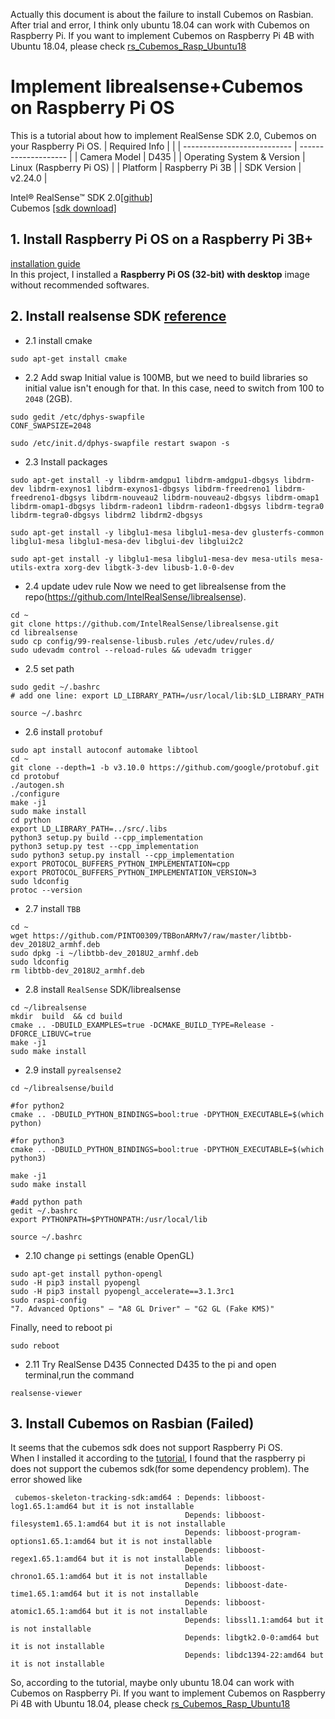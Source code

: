 Actually this document is about the failure to install Cubemos on Rasbian. After trial and error, I think only ubuntu 18.04 can work with Cubemos on Raspberry Pi. If you want to implement Cubemos on Raspberry Pi 4B with Ubuntu 18.04, please check [rs_Cubemos_Rasp_Ubuntu18](https://github.com/DarrenJiang13/realsense-for-skeleton-tracking-linux/blob/master/rs_Cubemos_Rasp_Ubuntu18.md)

# Implement librealsense+Cubemos on Raspberry Pi OS
This is a tutorial about how to implement RealSense SDK 2.0, Cubemos on your Raspberry Pi OS.
| Required Info               |                      |
| --------------------------- | -------------------- |
| Camera Model                | D435               |
| Operating System & Version  | Linux (Raspberry Pi OS) |
| Platform                    | Raspberry Pi 3B      |
| SDK Version                 | v2.24.0              |

Intel® RealSense™ SDK 2.0[[github]](https://github.com/IntelRealSense/librealsense)  
Cubemos [[sdk download]](https://www.intelrealsense.com/skeleton-tracking/) 

## 1. Install Raspberry Pi OS on a Raspberry Pi 3B+
  [installation guide](https://www.raspberrypi.org/documentation/installation/installing-images/README.md)  
  In this project, I installed a **Raspberry Pi OS (32-bit) with desktop** image without recommended softwares.
  
## 2. Install realsense SDK [reference](https://github.com/IntelRealSense/librealsense/blob/master/doc/installation_raspbian.md)
- 2.1 install cmake
```
sudo apt-get install cmake
```
- 2.2 Add swap
Initial value is 100MB, but we need to build libraries so initial value isn't enough for that.
In this case, need to switch from 100 to `2048` (2GB).  
```
sudo gedit /etc/dphys-swapfile
CONF_SWAPSIZE=2048

sudo /etc/init.d/dphys-swapfile restart swapon -s
```

- 2.3 Install packages
```
sudo apt-get install -y libdrm-amdgpu1 libdrm-amdgpu1-dbgsys libdrm-dev libdrm-exynos1 libdrm-exynos1-dbgsys libdrm-freedreno1 libdrm-freedreno1-dbgsys libdrm-nouveau2 libdrm-nouveau2-dbgsys libdrm-omap1 libdrm-omap1-dbgsys libdrm-radeon1 libdrm-radeon1-dbgsys libdrm-tegra0 libdrm-tegra0-dbgsys libdrm2 libdrm2-dbgsys

sudo apt-get install -y libglu1-mesa libglu1-mesa-dev glusterfs-common libglu1-mesa libglu1-mesa-dev libglui-dev libglui2c2

sudo apt-get install -y libglu1-mesa libglu1-mesa-dev mesa-utils mesa-utils-extra xorg-dev libgtk-3-dev libusb-1.0-0-dev
```

- 2.4 update udev rule
Now we need to get librealsense from the repo(https://github.com/IntelRealSense/librealsense).
```
cd ~
git clone https://github.com/IntelRealSense/librealsense.git
cd librealsense
sudo cp config/99-realsense-libusb.rules /etc/udev/rules.d/ 
sudo udevadm control --reload-rules && udevadm trigger 

```

- 2.5 set path
```
sudo gedit ~/.bashrc
# add one line: export LD_LIBRARY_PATH=/usr/local/lib:$LD_LIBRARY_PATH

source ~/.bashrc

```

- 2.6 install `protobuf`
```
sudo apt install autoconf automake libtool
cd ~
git clone --depth=1 -b v3.10.0 https://github.com/google/protobuf.git
cd protobuf
./autogen.sh
./configure
make -j1
sudo make install
cd python
export LD_LIBRARY_PATH=../src/.libs
python3 setup.py build --cpp_implementation 
python3 setup.py test --cpp_implementation
sudo python3 setup.py install --cpp_implementation
export PROTOCOL_BUFFERS_PYTHON_IMPLEMENTATION=cpp
export PROTOCOL_BUFFERS_PYTHON_IMPLEMENTATION_VERSION=3
sudo ldconfig
protoc --version
```

- 2.7 install `TBB`
```
cd ~
wget https://github.com/PINTO0309/TBBonARMv7/raw/master/libtbb-dev_2018U2_armhf.deb
sudo dpkg -i ~/libtbb-dev_2018U2_armhf.deb
sudo ldconfig
rm libtbb-dev_2018U2_armhf.deb
```

- 2.8 install `RealSense` SDK/librealsense
```
cd ~/librealsense
mkdir  build  && cd build
cmake .. -DBUILD_EXAMPLES=true -DCMAKE_BUILD_TYPE=Release -DFORCE_LIBUVC=true
make -j1
sudo make install
```

- 2.9 install `pyrealsense2`
```
cd ~/librealsense/build

#for python2
cmake .. -DBUILD_PYTHON_BINDINGS=bool:true -DPYTHON_EXECUTABLE=$(which python)

#for python3
cmake .. -DBUILD_PYTHON_BINDINGS=bool:true -DPYTHON_EXECUTABLE=$(which python3)

make -j1
sudo make install

#add python path
gedit ~/.bashrc
export PYTHONPATH=$PYTHONPATH:/usr/local/lib

source ~/.bashrc

```

- 2.10 change `pi` settings (enable OpenGL)
```
sudo apt-get install python-opengl
sudo -H pip3 install pyopengl
sudo -H pip3 install pyopengl_accelerate==3.1.3rc1
sudo raspi-config
"7. Advanced Options" – "A8 GL Driver" – "G2 GL (Fake KMS)"
```

Finally, need to reboot pi
```
sudo reboot
```


- 2.11 Try RealSense D435
Connected D435 to the pi and open terminal,run the command
```
realsense-viewer
```

## 3. Install Cubemos on Rasbian (Failed)
It seems that the cubemos sdk does not support Raspberry Pi OS.  
When I installed it according to the [tutorial](https://dev.intelrealsense.com/docs/skeleton-tracking-sdk-installation-guide), I found that the raspberry pi does not support the cubemos sdk(for some dependency problem). The error showed like
```
 cubemos-skeleton-tracking-sdk:amd64 : Depends: libboost-log1.65.1:amd64 but it is not installable
                                       Depends: libboost-filesystem1.65.1:amd64 but it is not installable
                                       Depends: libboost-program-options1.65.1:amd64 but it is not installable
                                       Depends: libboost-regex1.65.1:amd64 but it is not installable
                                       Depends: libboost-chrono1.65.1:amd64 but it is not installable
                                       Depends: libboost-date-time1.65.1:amd64 but it is not installable
                                       Depends: libboost-atomic1.65.1:amd64 but it is not installable
                                       Depends: libssl1.1:amd64 but it is not installable
                                       Depends: libgtk2.0-0:amd64 but it is not installable
                                       Depends: libdc1394-22:amd64 but it is not installable
```
So, according to the tutorial, maybe only ubuntu 18.04 can work with Cubemos on Raspberry Pi. If you want to implement Cubemos on Raspberry Pi 4B with Ubuntu 18.04, please check [rs_Cubemos_Rasp_Ubuntu18](https://github.com/DarrenJiang13/realsense-for-skeleton-tracking-linux/blob/master/rs_Cubemos_Rasp_Ubuntu18.md)

